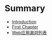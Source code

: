 # Summary

* [Introduction](README.md)
* [First Chapter](chapter1.md)
* [Web应用漏洞列表](webying-yong-lou-dong-lie-biao.md)

